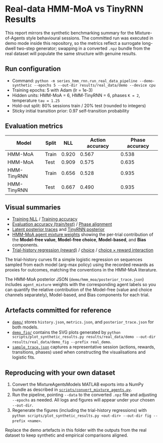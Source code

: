 # Real-data HMM-MoA vs TinyRNN Results

This report mirrors the synthetic benchmarking summary for the Mixture-of-Agents style
behavioural sessions. The committed run was executed in demo mode inside this repository,
so the metrics reflect a surrogate long-dwell two-step generator; swapping in a converted
`.npz` bundle from the real dataset will populate the same structure with genuine results.

## Run configuration

- Command: `python -m series_hmm_rnn.run_real_data_pipeline --demo-synthetic --epochs 5 --out-dir results/real_data/demo --device cpu`
- Training epochs: 5 with Adam (lr = 1e-3)
- Hidden units: HMM-MoA = 6, HMM-TinyRNN = 6, phases `K = 2`, temperature `tau = 1.25`
- Hold-out split: 80% sessions train / 20% test (rounded to integers)
- Sticky initial transition prior: 0.97 self-transition probability

## Evaluation metrics

| Model       | Split | NLL  | Action accuracy | Phase accuracy |
|-------------|-------|------|-----------------|----------------|
| HMM-MoA     | Train | 0.920 | 0.567           | 0.538          |
| HMM-MoA     | Test  | 0.909 | 0.575           | 0.635          |
| HMM-TinyRNN | Train | 0.656 | 0.528           | 0.935          |
| HMM-TinyRNN | Test  | 0.667 | 0.490           | 0.935          |

## Visual summaries

- [Training NLL](./demo_fig/real_demo_train_nll.svg) / [Training accuracy](./demo_fig/real_demo_train_accuracy.svg)
- [Evaluation accuracy (train/test)](./demo_fig/real_demo_action_accuracy.svg) / [Phase alignment](./demo_fig/real_demo_phase_accuracy.svg)
- [Latent posterior traces](./demo_fig/real_demo_hmm_moa_posterior.svg) and [TinyRNN posterior](./demo_fig/real_demo_hmm_tinyrnn_posterior.svg)
- [HMM-MoA agent mixture weights](./demo_fig/real_demo_hmm_moa_agent_mixture.svg) showing the
  per-trial contribution of the **Model-free value**, **Model-free choice**, **Model-based**, and
  **Bias** components.
- [Trial-history regression (reward)](./demo_fig/real_demo_trial_history_reward.svg) /
  [choice](./demo_fig/real_demo_trial_history_choice.svg) /
  [choice × reward interaction](./demo_fig/real_demo_trial_history_interaction.svg)

The trial-history curves fit a simple logistic regression on sequences sampled from each
model (arg-max policy) using the recorded rewards as proxies for outcomes, matching the
conventions in the HMM-MoA literature.

The HMM-MoA posterior JSON (`demo/hmm_moa/posterior_trace.json`) includes
`agent_mixture` weights with the corresponding agent labels so you can quantify the
relative contribution of the Model-free (value and choice channels separately), Model-based,
and Bias components for each trial.

## Artefacts committed for reference

- [`demo/`](./demo/) stores `history.json`, `metrics.json`, and `posterior_trace.json` for both models.
- [`demo_fig/`](./demo_fig/) contains the SVG plots generated by
  `python scripts/plot_synthetic_results.py results/real_data/demo --out-dir results/real_data/demo_fig --prefix real_demo`.
- [`sample_trace.json`](./demo/sample_trace.json) captures a representative session (actions,
  rewards, transitions, phases) used when constructing the visualisations and logistic fits.

## Reproducing with your own dataset

1. Convert the MixtureAgentsModels MATLAB exports into a NumPy bundle as described in
   [`scripts/convert_mixture_agents.py`](../../scripts/convert_mixture_agents.py).
2. Run the pipeline, pointing `--data` to the converted `.npz` file and adjusting `--epochs`
   as needed. All logs and figures will appear under your chosen `--out-dir`.
3. Regenerate the figures (including the trial-history regressions) with
   `python scripts/plot_synthetic_results.py <out-dir> --out-dir fig --prefix <name>`.

Replace the demo artefacts in this folder with the outputs from the real dataset to keep
synthetic and empirical comparisons aligned.
